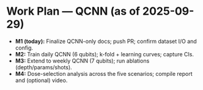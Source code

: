 # Work Plan — QCNN (as of 2025-09-29)

- **M1 (today):** Finalize QCNN-only docs; push PR; confirm dataset I/O and config.
- **M2:** Train daily QCNN (6 qubits); k-fold + learning curves; capture CIs.
- **M3:** Extend to weekly QCNN (7 qubits); run ablations (depth/params/shots).
- **M4:** Dose-selection analysis across the five scenarios; compile report and (optional) video.
